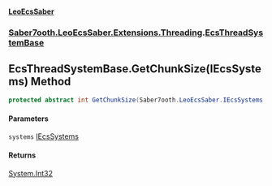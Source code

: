 #### [LeoEcsSaber](index.md 'index')
### [Saber7ooth.LeoEcsSaber.Extensions.Threading](Saber7ooth.LeoEcsSaber.Extensions.Threading.md 'Saber7ooth.LeoEcsSaber.Extensions.Threading').[EcsThreadSystemBase](EcsThreadSystemBase.md 'Saber7ooth.LeoEcsSaber.Extensions.Threading.EcsThreadSystemBase')

## EcsThreadSystemBase.GetChunkSize(IEcsSystems) Method

```csharp
protected abstract int GetChunkSize(Saber7ooth.LeoEcsSaber.IEcsSystems systems);
```
#### Parameters

<a name='Saber7ooth.LeoEcsSaber.Extensions.Threading.EcsThreadSystemBase.GetChunkSize(Saber7ooth.LeoEcsSaber.IEcsSystems).systems'></a>

`systems` [IEcsSystems](IEcsSystems.md 'Saber7ooth.LeoEcsSaber.IEcsSystems')

#### Returns
[System.Int32](https://docs.microsoft.com/en-us/dotnet/api/System.Int32 'System.Int32')